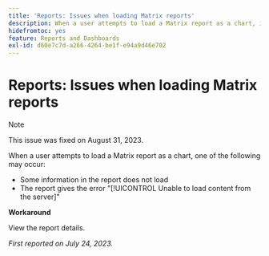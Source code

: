 ```yaml
---
title: 'Reports: Issues when loading Matrix reports'
description: When a user attempts to load a Matrix report as a chart, issues may occur.
hidefromtoc: yes
feature: Reports and Dashboards
exl-id: d60e7c7d-a266-4264-be1f-e94a9d46e702
---
```

# Reports: Issues when loading Matrix reports

>[!NOTE]
>
>This issue was fixed on August 31, 2023.

When a user attempts to load a Matrix report as a chart, one of the following may occur:

* Some information in the report does not load
* The report gives the error "[!UICONTROL Unable to load content from the server]"

**Workaround**

View the report details.

_First reported on July 24, 2023._
